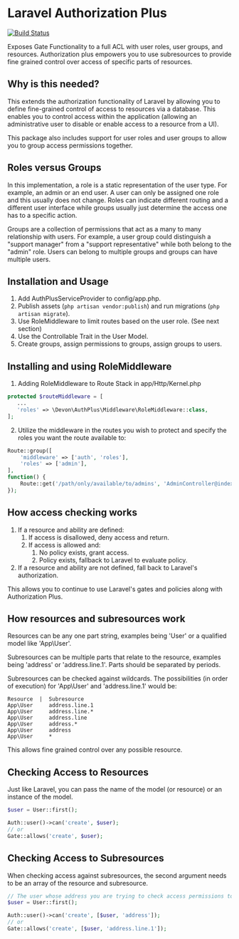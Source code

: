 # Laravel Authorization Plus

[![Build Status](https://travis-ci.org/devonblzx/laravel-auth-plus.svg?branch=master)](https://travis-ci.org/devonblzx/laravel-auth-plus)

Exposes Gate Functionality to a full ACL with user roles, user groups, and resources. Authorization plus empowers you to use subresources to provide fine grained control over access of specific parts of resources.

## Why is this needed?

This extends the authorization functionality of Laravel by allowing you to define fine-grained control of access to resources via a database.  This enables you to control access within the application (allowing an administrative user to disable or enable access to a resource from a UI).

This package also includes support for user roles and user groups to allow you to group access permissions together. 

## Roles versus Groups

In this implementation, a role is a static representation of the user type.  For example, an admin or an end user.  A user can only be assigned one role and this usually does not change.  Roles can indicate different routing and a different user interface while groups usually just determine the access one has to a specific action.

Groups are a collection of permissions that act as a many to many relationship with users.  For example, a user group could distinguish a "support manager" from a "support representative" while both belong to the "admin" role.  Users can belong to multiple groups and groups can have multiple users.


## Installation and Usage

1.  Add AuthPlusServiceProvider to config/app.php.
2.  Publish assets (`php artisan vendor:publish`) and run migrations (`php artisan migrate`).
3.  Use RoleMiddleware to limit routes based on the user role. (See next section)
4.  Use the Controllable Trait in the User Model.
5.  Create groups, assign permissions to groups, assign groups to users.

## Installing and using RoleMiddleware

1.  Adding RoleMiddleware to Route Stack in app/Http/Kernel.php

```php
protected $routeMiddleware = [
   ...
   'roles' => \Devon\AuthPlus\Middleware\RoleMiddleware::class,
];
```

2.  Utilize the middleware in the routes you wish to protect and specify the roles you want the route available to:

```php
Route::group([
    'middleware' => ['auth', 'roles'],
    'roles' => ['admin'],
], 
function() {
    Route::get('/path/only/available/to/admins', 'AdminController@index');
});
```

## How access checking works

1. If a resource and ability are defined:
   1. If access is disallowed, deny access and return.
   2. If access is allowed and:
      1.  No policy exists, grant access.
      2.  Policy exists, fallback to Laravel to evaluate policy.
2. If a resource and ability are not defined, fall back to Laravel's authorization.

This allows you to continue to use Laravel's gates and policies along with Authorization Plus.

## How resources and subresources work

Resources can be any one part string, examples being 'User' or a qualified model like 'App\User'.

Subresources can be multiple parts that relate to the resource, examples being 'address' or 'address.line.1'.  Parts should be separated by periods.

Subresources can be checked against wildcards.  The possibilities (in order of execution) for 'App\User' and 'address.line.1' would be:

```
Resource  |  Subresource
App\User     address.line.1
App\User     address.line.*
App\User     address.line
App\User     address.*
App\User     address
App\User     *
```

This allows fine grained control over any possible resource.

## Checking Access to Resources

Just like Laravel, you can pass the name of the model (or resource) or an instance of the model.

```php
$user = User::first();

Auth::user()->can('create', $user);
// or
Gate::allows('create', $user);
```

## Checking Access to Subresources

When checking access against subresources, the second argument needs to be an array of the resource and subresource.

```php
// The user whose address you are trying to check access permissions to
$user = User::first();

Auth::user()->can('create', [$user, 'address']);
// or
Gate::allows('create', [$user, 'address.line.1']);
```
